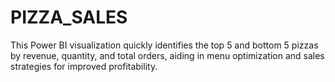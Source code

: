 # PIZZA_SALES
 This Power BI visualization quickly identifies the top 5 and bottom 5 pizzas by revenue, quantity, and total orders, aiding in menu optimization and sales strategies for improved profitability.
